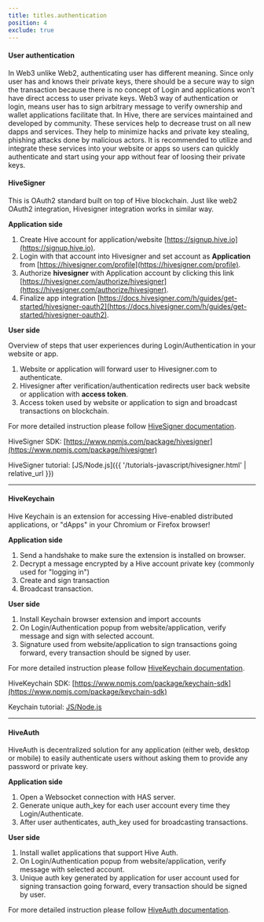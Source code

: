 ```yaml
---
title: titles.authentication
position: 4
exclude: true
---
```

#### User authentication

In Web3 unlike Web2, authenticating user has different meaning. Since only user has and knows their private keys, there should
be a secure way to sign the transaction because there is no concept of Login and applications won't have direct access to user private keys. 
Web3 way of authentication or login, means user has to sign arbitrary message to verify ownership and wallet applications facilitate that.
In Hive, there are services maintained and developed by community. These services help to decrease trust on all new dapps and services.
They help to minimize hacks and private key stealing, phishing attacks done by malicious actors. It is recommended to 
utilize and integrate these services into your website or apps so users can quickly authenticate and start using your app
without fear of loosing their private keys.

#### HiveSigner

This is OAuth2 standard built on top of Hive blockchain. Just like web2 OAuth2 integration, Hivesigner integration works in similar way.

**Application side**
1. Create Hive account for application/website [https://signup.hive.io](https://signup.hive.io).
2. Login with that account into Hivesigner and set account as **Application** from [https://hivesigner.com/profile](https://hivesigner.com/profile).
3. Authorize **hivesigner** with Application account by clicking this link [https://hivesigner.com/authorize/hivesigner](https://hivesigner.com/authorize/hivesigner).
4. Finalize app integration [https://docs.hivesigner.com/h/guides/get-started/hivesigner-oauth2](https://docs.hivesigner.com/h/guides/get-started/hivesigner-oauth2).

**User side**

Overview of steps that user experiences during Login/Authentication in your website or app.

1. Website or application will forward user to Hivesigner.com to authenticate. 
2. Hivesigner after verification/authentication redirects user back website or application with **access token**.
3. Access token used by website or application to sign and broadcast transactions on blockchain.

For more detailed instruction please follow [HiveSigner documentation](https://docs.hivesigner.com/).

HiveSigner SDK: [https://www.npmjs.com/package/hivesigner](https://www.npmjs.com/package/hivesigner)

HiveSigner tutorial: [JS/Node.js]({{ '/tutorials-javascript/hivesigner.html' | relative_url }})

----

#### HiveKeychain

Hive Keychain is an extension for accessing Hive-enabled distributed applications, or "dApps" in your Chromium or Firefox browser!

**Application side**
1. Send a handshake to make sure the extension is installed on browser.
2. Decrypt a message encrypted by a Hive account private key (commonly used for "logging in")
3. Create and sign transaction
4. Broadcast transaction.

**User side**
1. Install Keychain browser extension and import accounts
2. On Login/Authentication popup from website/application, verify message and sign with selected account.
3. Signature used from website/application to sign transactions going forward, every transaction should be signed by user. 

For more detailed instruction please follow [HiveKeychain documentation](https://github.com/hive-keychain/hive-keychain-extension/blob/master/documentation/README.md).

HiveKeychain SDK: [https://www.npmjs.com/package/keychain-sdk](https://www.npmjs.com/package/keychain-sdk)

Keychain tutorial: [JS/Node.js](https://play.hive-keychain.com/)

----

#### HiveAuth

HiveAuth is decentralized solution for any application (either web, desktop or mobile) to easily authenticate 
users without asking them to provide any password or private key.

**Application side**
1. Open a Websocket connection with HAS server.
2. Generate unique auth_key for each user account every time they Login/Authenticate.
3. After user authenticates, auth_key used for broadcasting transactions.

**User side**
1. Install wallet applications that support Hive Auth.
2. On Login/Authentication popup from website/application, verify message with selected account.
3. Unique auth key generated by application for user account used for signing transaction going forward, every transaction should be signed by user. 

For more detailed instruction please follow [HiveAuth documentation](https://docs.hiveauth.com/).

